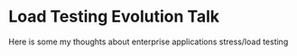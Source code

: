 # Load Testing Evolution Talk

Here is some my thoughts about enterprise applications stress/load testing